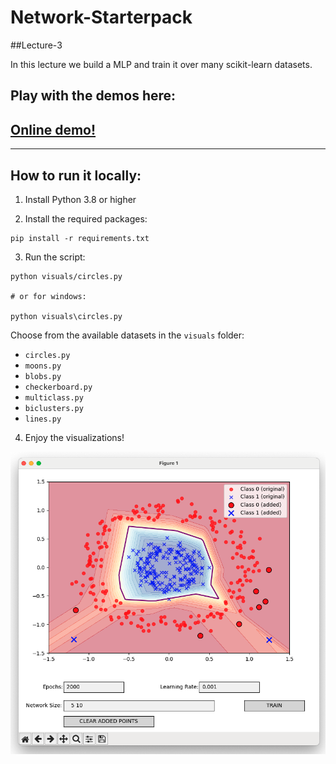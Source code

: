 # Network-Starterpack
##Lecture-3

In this lecture we build a MLP and train it over many scikit-learn datasets.

## Play with the demos here:
## [Online demo!](https://colab.research.google.com/drive/1zpdQuBRg5l5rmY5X_2CPzP-HxZWoLt_j?usp=sharing)

--- 

## How to run it locally:

1. Install Python 3.8 or higher

2. Install the required packages:
```
pip install -r requirements.txt
```

3. Run the script:
```
python visuals/circles.py

# or for windows:

python visuals\circles.py
```

Choose from the available datasets in the `visuals` folder:
- `circles.py`
- `moons.py`
- `blobs.py`
- `checkerboard.py`
- `multiclass.py`
- `biclusters.py`
- `lines.py`

4. Enjoy the visualizations!

![circles.py](Visuals.png "Cool Visualization")
